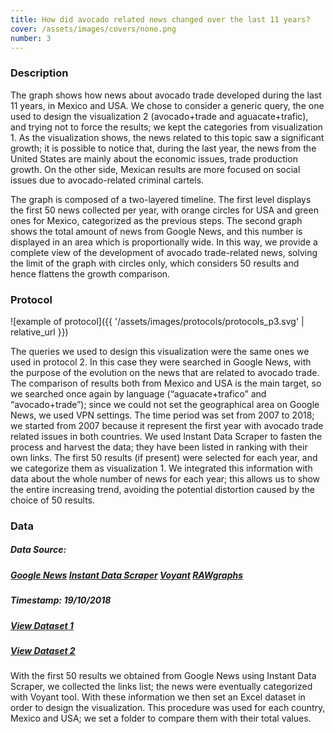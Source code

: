 ```yaml
---
title: How did avocado related news changed over the last 11 years?
cover: /assets/images/covers/none.png
number: 3
---
```

### Description
The graph shows how news about avocado trade developed during the last 11 years, in Mexico and USA. We chose to consider a generic query, the one used to design the visualization 2 (avocado+trade and aguacate+trafic), and trying not to force the results; we kept the categories from visualization 1. As the visualization shows, the news related to this topic saw a significant growth; it is possible to notice that, during the last year, the news from the United States are mainly about the economic issues, trade production growth. On the other side, Mexican results are more focused on social issues due to avocado-related criminal cartels.

The graph is composed of a two-layered timeline. The first level displays the first 50 news collected per year, with orange circles for USA and green ones for Mexico, categorized as the previous steps.
The second graph shows the total amount of news from Google News, and this number is displayed in an area which is proportionally wide. In this way, we provide a complete view of the development of avocado trade-related news, solving the limit of the graph with circles only, which considers 50 results and hence flattens the growth comparison.


### Protocol

![example of protocol]({{ '/assets/images/protocols/protocols_p3.svg' | relative_url }})

The queries we used to design this visualization were the same ones we used in protocol 2. In this case they were searched in Google News, with the purpose of the evolution on the news that are related to avocado trade. The comparison of results both from Mexico and USA is the main target, so we searched once again by language (“aguacate+trafico” and “avocado+trade”); since we could not set the geographical area on Google News, we used VPN settings. The time period was set from 2007 to 2018; we started from 2007 because it represent the first year with avocado trade related issues in both countries. We used Instant Data Scraper to fasten the process and harvest the data; they have been listed in ranking with their own links. The first 50 results (if present) were selected for each year, and we categorize them as visualization 1. We integrated this information with data about the whole number of news for each year; this allows us to show the entire increasing trend, avoiding the potential distortion caused by the choice of 50 results.

### Data
##### Data Source:  
##### [Google News](https://news.google.com/) [Instant Data Scraper](https://chrome.google.com/webstore/detail/instant-data-scraper/ofaokhiedipichpaobibbnahnkdoiiah) [Voyant](https://voyant-tools.org/) [RAWgraphs](https://rawgraphs.io/)
##### Timestamp: 19/10/2018
##### [View Dataset 1 ](https://drive.google.com/open?id=1ZJjzHbYlDeO49pU5kOcQUxGcSmMdqtRg)
##### [View Dataset 2 ](https://drive.google.com/open?id=1KEH0diUQrcN2DHh98INZfCT3HpYaMl4U)
With the first 50 results we obtained from Google News using Instant Data Scraper, we collected the links list; the news were eventually categorized with Voyant tool. With these information we then set an Excel dataset in order to design the visualization. This procedure was used for each country, Mexico and USA; we set a folder to compare them with their total values.
